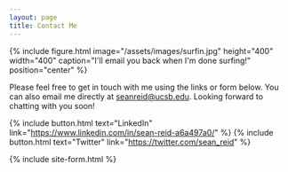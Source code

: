 ```yaml
---
layout: page
title: Contact Me
---
```


{% include figure.html image="/assets/images/surfin.jpg" height="400" width="400" caption="I'll email you back when I'm done surfing!" position="center" %}

Please feel free to get in touch with me using the links or form below. You can also email me directly at seanreid@ucsb.edu. Looking forward to chatting with you soon!

{% include button.html text="LinkedIn" link="https://www.linkedin.com/in/sean-reid-a6a497a0/" %} {% include button.html text="Twitter" link="https://twitter.com/sean_reid" %}

{% include site-form.html %}
